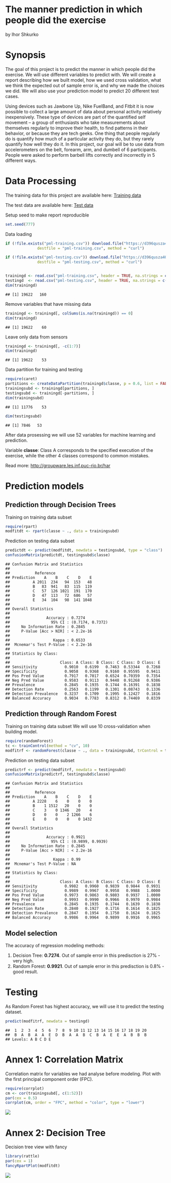 # The manner prediction in which people did the exercise
by Ihor Shkurko

# Synopsis

The goal of this project is to predict the manner in which people did the exercise. We will use different variables to predict with. We will create a report describing how we built  model, how we used cross validation, what we think the expected out of sample error is, and why we made the choices we did. We will also use your prediction model to predict 20 different test cases.

Using devices such as Jawbone Up, Nike FuelBand, and Fitbit it is now possible to collect a large amount of data about personal activity relatively inexpensively. These type of devices are part of the quantified self movement – a group of enthusiasts who take measurements about themselves regularly to improve their health, to find patterns in their behavior, or because they are tech geeks. One thing that people regularly do is quantify how much of a particular activity they do, but they rarely quantify how well they do it. In this project, our goal will be to use data from accelerometers on the belt, forearm, arm, and dumbell of 6 participants. People were asked to perform barbell lifts correctly and incorrectly in 5 different ways.

# Data Processing

The training data for this project are available here:
<a href="https://d396qusza40orc.cloudfront.net/predmachlearn/pml-training.csv">Training data</a>

The test data are available here:
<a href="https://d396qusza40orc.cloudfront.net/predmachlearn/pml-testing.csv">Test data</a>

Setup seed to make report reproducible

```r
set.seed(777)
```

Data loading

```r
if (!file.exists("pml-training.csv")) download.file("https://d396qusza40orc.cloudfront.net/predmachlearn/pml-training.csv",
              destfile = "pml-training.csv", method = "curl")

if (!file.exists("pml-testing.csv")) download.file("https://d396qusza40orc.cloudfront.net/predmachlearn/pml-testing.csv",
              destfile = "pml-testing.csv", method = "curl")


trainingd <- read.csv("pml-training.csv", header = TRUE, na.strings = c("NA", "#DIV/0!"))
testingd  <- read.csv("pml-testing.csv", header = TRUE, na.strings = c("NA", "#DIV/0!"))
dim(trainingd)
```

```
## [1] 19622   160
```

Remove variables that have missing data

```r
trainingd <- trainingd[, colSums(is.na(trainingd)) == 0]
dim(trainingd)
```

```
## [1] 19622    60
```

Leave only data from sensors

```r
trainingd <- trainingd[, -c(1:7)]
dim(trainingd)
```

```
## [1] 19622    53
```

Data partition for training and testing

```r
require(caret)
partitions <- createDataPartition(trainingd$classe, p = 0.6, list = FALSE)
trainingsubd <- trainingd[partitions, ]
testingsubd <- trainingd[-partitions, ]
dim(trainingsubd)
```

```
## [1] 11776    53
```

```r
dim(testingsubd)
```

```
## [1] 7846   53
```

After data prosessing we will use 52 variables for machine learning and prediction.

Variable **classe**:
Class A corresponds to the specified execution of the exercise, while the other 4 classes correspond to common mistakes.

Read more: <a href="http://groupware.les.inf.puc-rio.br/har">http://groupware.les.inf.puc-rio.br/har</a>

# Prediction models

## Prediction through Decision Trees

Training on training data subset

```r
require(rpart)
modfitdt <- rpart(classe ~ ., data = trainingsubd)
```

Prediction on testing data subset

```r
predictdt <- predict(modfitdt, newdata = testingsubd, type = "class")
confusionMatrix(predictdt, testingsubd$classe)
```

```
## Confusion Matrix and Statistics
## 
##           Reference
## Prediction    A    B    C    D    E
##          A 2011  234   94  153   48
##          B   83  941   83  115  119
##          C   57  126 1021  191  170
##          D   47  113   72  686   57
##          E   34  104   98  141 1048
## 
## Overall Statistics
##                                           
##                Accuracy : 0.7274          
##                  95% CI : (0.7174, 0.7372)
##     No Information Rate : 0.2845          
##     P-Value [Acc > NIR] : < 2.2e-16       
##                                           
##                   Kappa : 0.6533          
##  Mcnemar's Test P-Value : < 2.2e-16       
## 
## Statistics by Class:
## 
##                      Class: A Class: B Class: C Class: D Class: E
## Sensitivity            0.9010   0.6199   0.7463  0.53344   0.7268
## Specificity            0.9058   0.9368   0.9160  0.95595   0.9411
## Pos Pred Value         0.7917   0.7017   0.6524  0.70359   0.7354
## Neg Pred Value         0.9583   0.9113   0.9448  0.91268   0.9386
## Prevalence             0.2845   0.1935   0.1744  0.16391   0.1838
## Detection Rate         0.2563   0.1199   0.1301  0.08743   0.1336
## Detection Prevalence   0.3237   0.1709   0.1995  0.12427   0.1816
## Balanced Accuracy      0.9034   0.7783   0.8312  0.74469   0.8339
```

## Prediction through Random Forest

Training on training data subset
We will use 10 cross-validation when building model.

```r
require(randomForest)
tc <- trainControl(method = "cv", 10)
modfitrf <- randomForest(classe ~ ., data = trainingsubd, trControl = tc)
```

Prediction on testing data subset

```r
predictrf <- predict(modfitrf, newdata = testingsubd)
confusionMatrix(predictrf, testingsubd$classe)
```

```
## Confusion Matrix and Statistics
## 
##           Reference
## Prediction    A    B    C    D    E
##          A 2228    6    0    0    0
##          B    1 1512   20    0    0
##          C    3    0 1346   20    4
##          D    0    0    2 1266    6
##          E    0    0    0    0 1432
## 
## Overall Statistics
##                                           
##                Accuracy : 0.9921          
##                  95% CI : (0.9899, 0.9939)
##     No Information Rate : 0.2845          
##     P-Value [Acc > NIR] : < 2.2e-16       
##                                           
##                   Kappa : 0.99            
##  Mcnemar's Test P-Value : NA              
## 
## Statistics by Class:
## 
##                      Class: A Class: B Class: C Class: D Class: E
## Sensitivity            0.9982   0.9960   0.9839   0.9844   0.9931
## Specificity            0.9989   0.9967   0.9958   0.9988   1.0000
## Pos Pred Value         0.9973   0.9863   0.9803   0.9937   1.0000
## Neg Pred Value         0.9993   0.9990   0.9966   0.9970   0.9984
## Prevalence             0.2845   0.1935   0.1744   0.1639   0.1838
## Detection Rate         0.2840   0.1927   0.1716   0.1614   0.1825
## Detection Prevalence   0.2847   0.1954   0.1750   0.1624   0.1825
## Balanced Accuracy      0.9986   0.9964   0.9899   0.9916   0.9965
```

## Model selection

The accuracy of regression modeling methods:

1. Decision Tree: **0.7274**. Out of sample error in this predisction is 27% - very high.
2. Random Forest: **0.9921**. Out of sample error in this predisction is 0.8% - good result.

# Testing

As Random Forest has highest accuracy, we will use it to predict the testing dataset.

```r
predict(modfitrf, newdata = testingd)
```

```
##  1  2  3  4  5  6  7  8  9 10 11 12 13 14 15 16 17 18 19 20 
##  B  A  B  A  A  E  D  B  A  A  B  C  B  A  E  E  A  B  B  B 
## Levels: A B C D E
```

# Annex 1: Correlation Matrix

Correlation matrix for variables we had analyse before modeling.
Plot with the first principal component order (FPC).

```r
require(corrplot)
cm <- cor(trainingsubd[, c(1:52)])
par(cex = 0.5)
corrplot(cm, order = "FPC", method = "color", type = "lower")
```

![](DS8-PA_files/figure-html/unnamed-chunk-11-1.png) 

# Annex 2: Decision Tree

Decision tree view with fancy

```r
library(rattle)
par(cex = 1)
fancyRpartPlot(modfitdt)
```

![](DS8-PA_files/figure-html/unnamed-chunk-12-1.png) 

